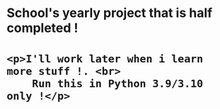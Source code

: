 <h1>School's yearly project that is half completed !<h1>

    <p>I'll work later when i learn more stuff !. <br> 
        Run this in Python 3.9/3.10 only !</p>
